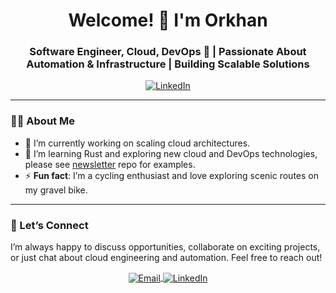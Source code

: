 <h1 align="center">Welcome! 👋 I'm Orkhan</h1>
<h3 align="center">Software Engineer, Cloud, DevOps 🚀 | Passionate About Automation & Infrastructure | Building Scalable Solutions</h3>

<p align="center">
  <a href="https://linkedin.com/in/oguseynov" target="_blank">
    <img align="center" src="https://img.shields.io/badge/LinkedIn-0077B5?style=flat-square&logo=linkedin&logoColor=white" alt="LinkedIn" />
  </a>
</p>

---

### 👨‍💻 About Me
- 🔭 I’m currently working on scaling cloud architectures.
- 🌱 I’m learning Rust and exploring new cloud and DevOps technologies, please see [newsletter](https://github.com/oguseynov/newsletter) repo for examples.
- ⚡ **Fun fact**: I’m a cycling enthusiast and love exploring scenic routes on my gravel bike.

---

### 💬 Let’s Connect
I’m always happy to discuss opportunities, collaborate on exciting projects, or just chat about cloud engineering and automation. Feel free to reach out!

<p align="center">
  <a href="mailto:guseynov.orkhan+github@gmail.com">
    <img align="center" src="https://img.shields.io/badge/Email-D14836?style=flat-square&logo=gmail&logoColor=white" alt="Email" />
  </a>
  <a href="https://linkedin.com/in/oguseynov" target="_blank">
    <img align="center" src="https://img.shields.io/badge/LinkedIn-0077B5?style=flat-square&logo=linkedin&logoColor=white" alt="LinkedIn" />
  </a>
</p>
